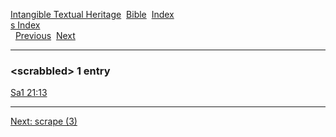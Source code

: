 [Intangible Textual Heritage](../../index)  [Bible](../index) 
[Index](index)   
[s Index](_s_)  
  [Previous](c09882)  [Next](c09884) 

------------------------------------------------------------------------

### &lt;scrabbled&gt; 1 entry

[Sa1 21:13](../kjv/sa1021.htm#013)  

------------------------------------------------------------------------

[Next: scrape (3)](c09884)
